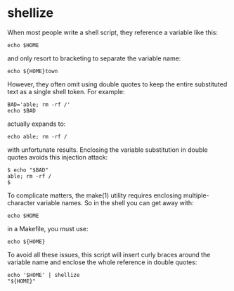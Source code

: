 # shellize

When most people write a shell script, they reference a variable like this:

	echo $HOME

and only resort to bracketing to separate the variable name:

	echo ${HOME}town

However, they often omit using double quotes to keep the entire substituted
text as a single shell token.  For example:

	BAD='able; rm -rf /'
	echo $BAD

actually expands to:

	echo able; rm -rf /

with unfortunate results.  Enclosing the variable substitution in double
quotes avoids this injection attack:

	$ echo "$BAD"
	able; rm -rf /
	$

To complicate matters, the make(1) utility requires enclosing multiple-character
variable names.  So in the shell you can get away with:

	echo $HOME

in a Makefile, you must use:

	echo ${HOME}

To avoid all these issues, this script will insert curly braces around the
variable name and enclose the whole reference in double quotes:

	echo '$HOME' | shellize
	"${HOME}"

